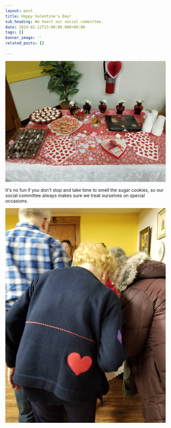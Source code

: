 ```yaml
---
layout: post
title: Happy Valentine's Day!
sub_heading: We heart our social committee.
date: 2019-02-12T23:00:00.000+00:00
tags: []
banner_image: ''
related_posts: []

---
```

![](/images/20190212_184944.jpg)

It's no fun if you don't stop and take time to smell the sugar cookies, so our social committee always makes sure we treat ourselves on special occasions.

![](/images/20190212_204252.jpg)

